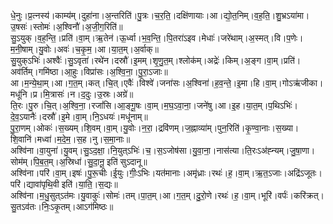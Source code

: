 

  
धे॒नुः।प्र॒त्नस्य॑।काम्य॑म्।दुहा॑ना।अ॒न्तरिति॑।पु॒त्रः।च॒र॒ति॒।दक्षि॑णायाः।आ।द्यो॒त॒निम्।व॒ह॒ति॒।शु॒भ्रऽया॑मा।उ॒षसः॑।स्तोमः॑।अ॒श्विनौ॑।अ॒जी॒ग॒रिति॑॥  
सु॒ऽयुक्।व॒ह॒न्ति॒।प्रति॑।वा॒म्।ऋ॒तेन॑।ऊ॒र्ध्वा।भ॒व॒न्ति॒।पि॒तरा॑ऽइव।मेधाः॑।जरे॑थाम्।अ॒स्मत्।वि।प॒णेः।म॒नी॒षाम्।यु॒वोः।अवः॑।च॒कृ॒म॒।आ।या॒त॒म्।अ॒र्वाक्॥  
सु॒युक्ऽभिः॑।अश्वैः॑।सु॒ऽवृता॑।रथे॑न।दस्रौ॑।इ॒मम्।शृ॒णु॒त॒म्।श्लोक॑म्।अद्रेः॑।किम्।अ॒ङ्ग।वा॒म्।प्रति॑।अव॑र्तिम्।गमि॑ष्ठा।आ॒हुः।विप्रा॑सः।अ॒श्वि॒ना॒।पु॒रा॒ऽजाः॥  
आ।म॒न्ये॒था॒म्।आ।ग॒त॒म्।कत्।चि॒त्।एवैः॑।विश्वे॑।जना॑सः।अ॒श्विना॑।ह॒व॒न्ते॒।इ॒मा।हि।वा॒म्।गोऽऋ॑जीका।मधू॑नि।प्र।मि॒त्रासः॑।न।द॒दुः।उ॒स्रः।अग्रे॑॥  
ति॒रः।पु॒रु।चि॒त्।अ॒श्वि॒ना॒।रजां॑सि।आ॒ङ्गू॒षः।वा॒म्।म॒घ॒ऽवा॒ना॒।जने॑षु।आ।इ॒ह।या॒त॒म्।प॒थिऽभिः॑।दे॒व॒ऽयानैः॑।दस्रौ॑।इ॒मे।वा॒म्।नि॒ऽधयः॑।मधू॑नाम्॥  
पु॒रा॒णम्।ओकः॑।स॒ख्यम्।शि॒वम्।वा॒म्।यु॒वोः।न॒रा॒।द्रवि॑णम्।ज॒ह्नाव्या॑म्।पुन॒रिति॑।कृ॒ण्वा॒नाः।स॒ख्या।शि॒वानि॑।मध्वा॑।म॒दे॒म॒।स॒ह।नु।स॒मा॒नाः॥  
अश्वि॑ना।वा॒युना॑।यु॒वम्।सु॒ऽद॒क्षा॒।नि॒युत्ऽभिः॑।च॒।स॒ऽजोष॑सा।यु॒वा॒ना॒।नास॑त्या।ति॒रःऽअ॑ह्न्यम्।जु॒षा॒णा।सोम॑म्।पि॒ब॒त॒म्।अ॒स्रिधा॑।सु॒दा॒नू॒ इति॑ सुऽदानू॥  
अश्वि॑ना।परि॑।वा॒म्।इषः॑।पु॒रू॒चीः।ई॒युः।गीः॒ऽभिः।यत॑मानाः।अमृ॑ध्राः।रथः॑।ह॒।वा॒म्।ऋ॒त॒ऽजाः।अद्रि॑ऽजूतः।परि॑।द्यावा॑पृथि॒वी इति॑।या॒ति॒।स॒द्यः॥  
अश्वि॑ना।म॒धु॒सुत्ऽत॑मः।यु॒वाकुः॑।सोमः॑।तम्।पा॒त॒म्।आ।ग॒त॒म्।दु॒रो॒णे।रथः॑।ह॒।वा॒म्।भूरि॑।वर्पः॑।करि॑क्रत्।सु॒तऽव॑तः।निः॒ऽकृ॒तम्।आऽग॑मिष्ठः॥  

